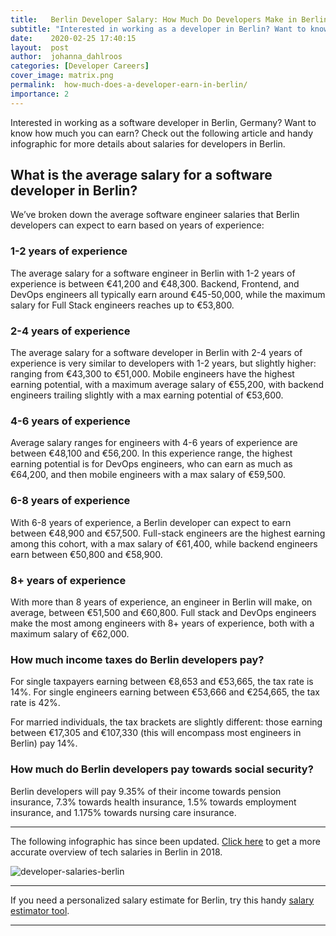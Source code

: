 ```yaml
---
title:   Berlin Developer Salary: How Much Do Developers Make in Berlin? By Experience & Job Title
subtitle: "Interested in working as a developer in Berlin? Want to know how much you can earn? Here's a handy infographic to get a better idea of tech salaries in Berlin for frontend and backend developers as well as fullstack, devOps and mobile engineers."
date:    2020-02-25 17:40:15
layout:  post
author:  johanna_dahlroos
categories: [Developer Careers]
cover_image: matrix.png
permalink:  how-much-does-a-developer-earn-in-berlin/
importance: 2
---
```


Interested in working as a software developer in Berlin, Germany? Want to know how much you can earn? Check out the following article and handy infographic for more details about salaries for developers in Berlin.

<!--more--> 

## What is the average salary for a software developer in Berlin? 

We’ve broken down the average software engineer salaries that Berlin developers can expect to earn based on years of experience: 

### 1-2 years of experience

The average salary for a software engineer in Berlin with 1-2 years of experience is between €41,200 and €48,300. Backend, Frontend, and DevOps engineers all typically earn around €45-50,000, while the maximum salary for Full Stack engineers reaches up to €53,800. 

### 2-4 years of experience

The average salary for a software developer in Berlin with 2-4 years of experience is very similar to developers with 1-2 years, but slightly higher: ranging from €43,300 to €51,000. Mobile engineers have the highest earning potential, with a maximum average salary of €55,200, with backend engineers trailing slightly with a max earning potential of €53,600.

### 4-6 years of experience

Average salary ranges for engineers with 4-6 years of experience are between €48,100 and €56,200. In this experience range, the highest earning potential is for DevOps engineers, who can earn as much as €64,200, and then mobile engineers with a max salary of €59,500.

### 6-8 years of experience

With 6-8 years of experience, a Berlin developer can expect to earn between €48,900 and €57,500. Full-stack engineers are the highest earning among this cohort, with a max salary of €61,400, while backend engineers earn between €50,800 and €58,900. 

### 8+ years of experience

With more than 8 years of experience, an engineer in Berlin will make, on average, between €51,500 and €60,800. Full stack and DevOps engineers make the most among engineers with 8+ years of experience, both with a maximum salary of €62,000.

### How much income taxes do Berlin developers pay?

For single taxpayers earning between €8,653 and €53,665, the tax rate is 14%. For single engineers earning between €53,666 and €254,665, the tax rate is 42%. 

For married individuals, the tax brackets are slightly different: those earning between €17,305 and €107,330 (this will encompass most engineers in Berlin) pay 14%.

### How much do Berlin developers pay towards social security?

Berlin developers will pay 9.35% of their income towards pension insurance, 7.3% towards health insurance, 1.5% towards employment insurance, and 1.175% towards nursing care insurance.

* * *

The following infographic has since been updated. [Click here](https://blog.honeypot.io/how-much-do-developers-earn-in-germany/) to get a more accurate overview of tech salaries in Berlin in 2018.

![developer-salaries-berlin](/assets/images/salary-matrix-2.png "Berlin developer salary matrix")

* * *

If you need a personalized salary estimate for Berlin, try this handy [salary estimator tool][2].

* * *

[1]: https://app.honeypot.io/users/sign_up?utm_source=blog&utm_medium=organic&utm_term=e&utm_content=160105&utm_campaign=dev-no
[2]: http://www.whatamiworth.io/

